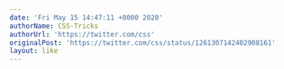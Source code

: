 ```yaml
---
date: 'Fri May 15 14:47:11 +0000 2020'
authorName: CSS-Tricks
authorUrl: 'https://twitter.com/css'
originalPost: 'https://twitter.com/css/status/1261307142402908161'
layout: like
---
```

